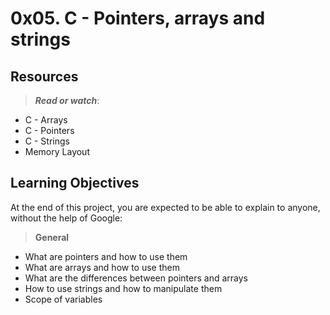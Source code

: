 # 0x05. C - Pointers, arrays and strings
## Resources

> ***Read or watch***:

* C - Arrays
* C - Pointers
* C - Strings
* Memory Layout

## Learning Objectives
At the end of this project, you are expected to be able to explain to anyone, without the help of Google:

> **General**
* What are pointers and how to use them
* What are arrays and how to use them
* What are the differences between pointers and arrays
* How to use strings and how to manipulate them
* Scope of variables
